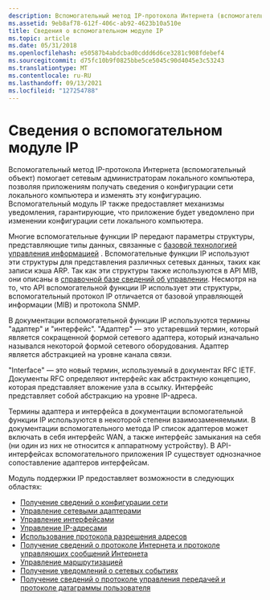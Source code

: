 ```yaml
---
description: Вспомогательный метод IP-протокола Интернета (вспомогательный объект) помогает сетевым администраторам локального компьютера, позволяя приложениям получать сведения о конфигурации сети локального компьютера и изменять эту конфигурацию.
ms.assetid: 9eb8af78-612f-406c-ab92-4623b10a510e
title: Сведения о вспомогательном модуле IP
ms.topic: article
ms.date: 05/31/2018
ms.openlocfilehash: e50587b4abdcbad0cddd6d6ce3281c908fdebef4
ms.sourcegitcommit: d75fc10b9f0825bbe5ce5045c90d4045e3c53243
ms.translationtype: MT
ms.contentlocale: ru-RU
ms.lasthandoff: 09/13/2021
ms.locfileid: "127254788"
---
```

# <a name="about-ip-helper"></a>Сведения о вспомогательном модуле IP

Вспомогательный метод IP-протокола Интернета (вспомогательный объект) помогает сетевым администраторам локального компьютера, позволяя приложениям получать сведения о конфигурации сети локального компьютера и изменять эту конфигурацию. Вспомогательный модуль IP также предоставляет механизмы уведомления, гарантирующие, что приложение будет уведомлено при изменении конфигурации сети локального компьютера.

Многие вспомогательные функции IP передают параметры структуры, представляющие типы данных, связанные с [базовой технологией управления информацией](/previous-versions/windows/desktop/mib/about-management-information-base) . Вспомогательные функции IP используют эти структуры для представления различных сетевых данных, таких как записи кэша ARP. Так как эти структуры также используются в API MIB, они описаны в [справочной базе сведений об управлении](/previous-versions/windows/desktop/mib/management-information-base-reference). Несмотря на то, что API вспомогательной функции IP использует эти структуры, вспомогательный протокол IP отличается от базовой управляющей информации (MIB) и протокола SNMP.

В документации вспомогательной функции IP используются термины "адаптер" и "интерфейс". "Адаптер" — это устаревший термин, который является сокращенной формой сетевого адаптера, который изначально назывался некоторой формой сетевого оборудования. Адаптер является абстракцией на уровне канала связи.

"Interface" — это новый термин, используемый в документах RFC IETF. Документы RFC определяют интерфейс как абстрактную концепцию, которая представляет вложение узла в ссылку. Интерфейс представляет собой абстракцию на уровне IP-адреса.

Термины адаптера и интерфейса в документации вспомогательной функции IP используются в некоторой степени взаимозаменяемыми. В документации вспомогательного метода IP список адаптеров может включать в себя интерфейс WAN, а также интерфейс замыкания на себя (ни один из них не относится к аппаратному устройству). В API-интерфейсах вспомогательного приложения IP существует однозначное сопоставление адаптеров интерфейсам.

Модуль поддержки IP предоставляет возможности в следующих областях:

-   [Получение сведений о конфигурации сети](retrieving-information-about-network-configuration.md)
-   [Управление сетевыми адаптерами](managing-network-adapters.md)
-   [Управление интерфейсами](managing-interfaces.md)
-   [Управление IP-адресами](managing-ip-addresses.md)
-   [Использование протокола разрешения адресов](using-the-address-resolution-protocol.md)
-   [Получение сведений о протоколе Интернета и протоколе управляющих сообщений Интернета](retrieving-information-on-the-internet-protocol-and-the-internet-control-message-protocol.md)
-   [Управление маршрутизацией](managing-routing.md)
-   [Получение уведомлений о сетевых событиях](receiving-notification-of-network-events.md)
-   [Получение сведений о протоколе управления передачей и протоколе датаграммы пользователя](retrieving-information-about-the-transmission-control-protocol-and-the-user-datagram-protocol.md)

 

 
